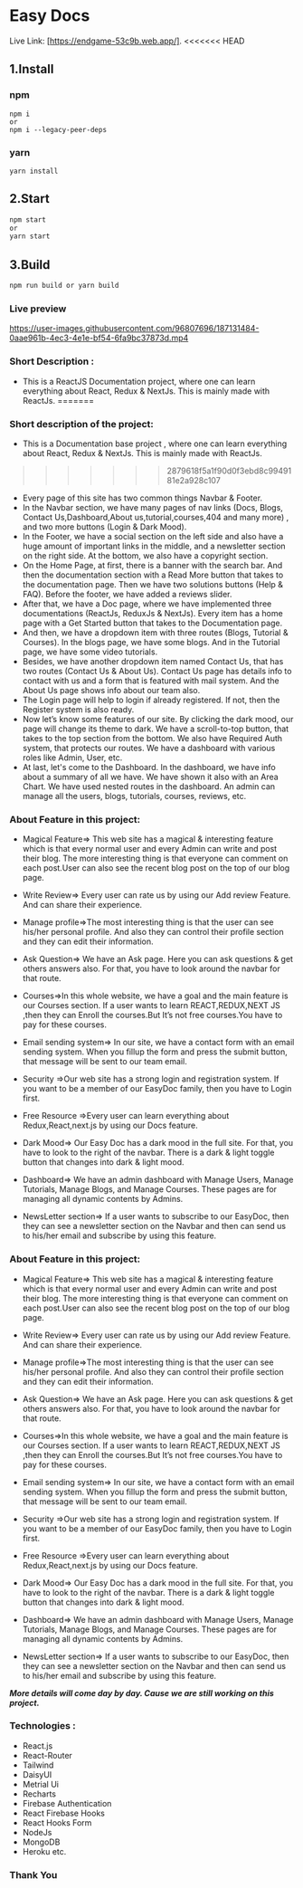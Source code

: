 # Easy Docs

Live Link: [https://endgame-53c9b.web.app/].
<<<<<<< HEAD

## 1.Install

### npm

```
npm i
or
npm i --legacy-peer-deps
```

### yarn

```
yarn install
```

## 2.Start

```sh
npm start
or
yarn start
```

## 3.Build

```sh
npm run build or yarn build
```

### Live preview 

https://user-images.githubusercontent.com/96807696/187131484-0aae961b-4ec3-4e1e-bf54-6fa9bc37873d.mp4



### Short Description :


- This is a ReactJS Documentation project, where one can learn everything about React, Redux & NextJs. This is mainly made with ReactJs.
=======

### Short description of the project:
- This is a  Documentation base project , where one can learn everything about React, Redux & NextJs. This is mainly made with ReactJs.
>>>>>>> 2879618f5a1f90d0f3ebd8c9949181e2a928c107
- Every page of this site has two common things Navbar & Footer.
- In the Navbar section, we have many pages of nav links (Docs, Blogs, Contact Us,Dashboard,About us,tutorial,courses,404 and many more) , and two more buttons (Login & Dark Mood).
- In the Footer, we have a social section on the left side and also have a huge amount of important links in the middle, and a newsletter section on the right side. At the bottom, we also have a copyright section.
- On the Home Page, at first, there is a banner with the search bar. And then the documentation section with a Read More button that takes to the documentation page. Then we have two solutions buttons (Help & FAQ). Before the footer, we have added a reviews slider.
- After that, we have a Doc page, where we have implemented three documentations (ReactJs, ReduxJs & NextJs). Every item has a home page with a Get Started button that takes to the Documentation page.
- And then, we have a dropdown item with three routes (Blogs, Tutorial & Courses). In the blogs page, we have some blogs. And in the Tutorial page, we have some video tutorials.
- Besides, we have another dropdown item named Contact Us, that has two routes (Contact Us & About Us). Contact Us page has details info to contact with us and a form that is featured with mail system. And the About Us page shows info about our team also.
- The Login page will help to login if already registered. If not, then the Register system is also ready.
- Now let’s know some features of our site. By clicking the dark mood, our page will change its theme to dark. We have a scroll-to-top button, that takes to the top section from the bottom. We also have Required Auth system, that protects our routes. We have a dashboard with various roles like Admin, User, etc.
- At last, let's come to the Dashboard. In the dashboard, we have info about a summary of all we have. We have shown it also with an Area Chart. We have used nested routes in the dashboard. An admin can manage all the users, blogs, tutorials, courses, reviews, etc.
### About Feature in this project:

- Magical Feature=> This web site has a magical & interesting  feature which is that every normal user and every Admin can write and post their blog. The more interesting thing is that everyone can comment on each post.User can also see the recent blog post on the top of our blog page.

- Write Review=> Every user can rate us by using our Add review Feature. And can share their experience.

- Manage profile=>The most interesting thing is that the user can see his/her personal profile. And also they can control their profile section and they can edit their information.

- Ask Question=> We have an Ask page. Here you can ask questions & get others answers also. For that, you have to look around the navbar for that route.

- Courses=>In this whole website, we have a goal and the main feature is our Courses section. If a user wants to learn REACT,REDUX,NEXT JS ,then they can Enroll the courses.But It’s not free courses.You have to pay for these courses.

- Email sending system=> In our site, we have a contact form with an email sending system. When you  fillup the form and press the submit button, that message will be sent to our team email.

- Security =>Our web site has a strong login and registration system. If you want to be a member of our EasyDoc family, then you have to Login first.

- Free Resource =>Every user can learn everything about Redux,React,next.js by using our Docs feature.

- Dark Mood=> Our Easy Doc has a dark mood in the full site. For that, you have to look to the right of the navbar. There is a dark & light toggle button that changes into dark & light mood.

- Dashboard=> We have an admin dashboard with Manage  Users, Manage Tutorials, Manage Blogs, and Manage Courses. These pages are for managing all dynamic contents by Admins. 

- NewsLetter section=> If a user wants to subscribe to our EasyDoc, then they can see a newsletter section on the Navbar and then can send us to his/her email and subscribe by using this feature.

### About Feature in this project:

- Magical Feature=> This web site has a magical & interesting  feature which is that every normal user and every Admin can write and post their blog. The more interesting thing is that everyone can comment on each post.User can also see the recent blog post on the top of our blog page.

- Write Review=> Every user can rate us by using our Add review Feature. And can share their experience.

- Manage profile=>The most interesting thing is that the user can see his/her personal profile. And also they can control their profile section and they can edit their information.

- Ask Question=> We have an Ask page. Here you can ask questions & get others answers also. For that, you have to look around the navbar for that route.

- Courses=>In this whole website, we have a goal and the main feature is our Courses section. If a user wants to learn REACT,REDUX,NEXT JS ,then they can Enroll the courses.But It’s not free courses.You have to pay for these courses.

- Email sending system=> In our site, we have a contact form with an email sending system. When you  fillup the form and press the submit button, that message will be sent to our team email.

- Security =>Our web site has a strong login and registration system. If you want to be a member of our EasyDoc family, then you have to Login first.

- Free Resource =>Every user can learn everything about Redux,React,next.js by using our Docs feature.

- Dark Mood=> Our Easy Doc has a dark mood in the full site. For that, you have to look to the right of the navbar. There is a dark & light toggle button that changes into dark & light mood.

- Dashboard=> We have an admin dashboard with Manage  Users, Manage Tutorials, Manage Blogs, and Manage Courses. These pages are for managing all dynamic contents by Admins. 

- NewsLetter section=> If a user wants to subscribe to our EasyDoc, then they can see a newsletter section on the Navbar and then can send us to his/her email and subscribe by using this feature.

***More details will come day by day. Cause we are still working on this project.***


### Technologies :
- React.js
- React-Router
- Tailwind
- DaisyUI
- Metrial Ui
- Recharts
- Firebase Authentication
- React Firebase Hooks 
- React Hooks Form 
- NodeJs
- MongoDB
- Heroku etc.


### Thank You
